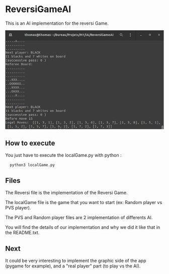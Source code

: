 # ReversiGameAI

This is an AI implementation for the reversi Game.

![Reversi Snapshot](Capture.png?raw=true "snapshot")

## How to execute

You just have to execute the localGame.py with python :

```
  python3 localGame.py
```

## Files

The Reversi file is the implementation of the Reversi Game.

The localGame file is the game that you want to start (ex: Random player vs PVS player). 

The PVS and Random player files are 2 implementation of differents AI.

You will find the details of our implementation and why we did it like that in the README.txt.

## Next

It could be very interesting to implement the graphic side of the app (pygame for example), and a "real player" part (to play vs the AI). 
